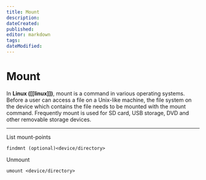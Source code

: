 ```yaml
---
title: Mount
description: 
dateCreated: 
published: 
editor: markdown
tags: 
dateModified: 
---
```

# Mount

In **Linux ([[linux]])**, mount is a command in various operating systems. Before a user can access a file on a Unix-like machine, the file system on the device which contains the file needs to be mounted with the mount command. Frequently mount is used for SD card, USB storage, DVD and other removable storage devices. 

---

List mount-points

```
findmnt (optional)<device/directory>
```

Unmount

```
umount <device/directory>
```

